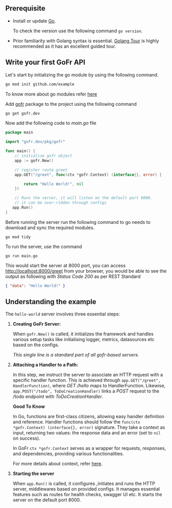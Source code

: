 ## Prerequisite

- Install or update [Go](https://go.dev/dl/).

  To check the version use the following command `go version`.

- Prior familiarity with Golang syntax is essential. [Golang Tour](https://tour.golang.org/) is highly recommended as it has an excellent guided tour.

## Write your first GoFr API

Let's start by initializing the go module by using the following command.

```bash
go mod init github.com/example
```

To know more about go modules refer [here](https://go.dev/ref/mod)

Add [gofr](https://github.com/gofr-dev/gofr) package to the project using the following command

```bash
go get gofr.dev
```

Now add the following code to _main.go_ file

```go
package main

import "gofr.dev/pkg/gofr"

func main() {
    // initialise gofr object
    app := gofr.New()

    // register route greet
    app.GET("/greet", func(ctx *gofr.Context) (interface{}, error) {

        return "Hello World!", nil
    })

    // Runs the server, it will listen on the default port 8000.
    // it can be over-ridden through configs
   app.Run()
}
```

Before running the server run the following command to go needs to download and sync the required modules.

`go mod tidy`

To run the server, use the command

`go run main.go`

This would start the server at 8000 port, you can access [http://localhost:8000/greet](http://localhost:8000/greet) from your browser, you would be able to see the output as following with _Status Code 200_ as per REST Standard

```json
{ "data": "Hello World!" }
```

## Understanding the example

The `hello-world` server involves three essential steps:

1. **Creating GoFr Server:**

   When `gofr.New()` is called, it initializes the framework and handles various setup tasks like initialising logger, metrics, datasources etc based on the configs.

   _This single line is a standard part of all gofr-based servers._

2. **Attaching a Handler to a Path:**

   In this step, we instruct the server to associate an HTTP request with a specific handler function. This is achieved through `app.GET("/greet", HandlerFunction)`, where _GET /hello_ maps to HandlerFunction. Likewise, `app.POST("/todo", ToDoCreationHandler)` links a _POST_ request to the /todo endpoint with _ToDoCreationHandler_.

   **Good To Know**

   In Go, functions are first-class citizens, allowing easy handler definition and reference.
   Handler functions should follow the `func(ctx *gofr.Context) (interface{}, error)` signature.
   They take a context as input, returning two values: the response data and an error (set to `nil` on success).

   In GoFr `ctx *gofr.Context` serves as a wrapper for requests, responses, and dependencies, providing various functionalities.

   For more details about context, refer [here](/docs/v1/references/context).

3. **Starting the server**

   When `app.Run()` is called, it configures ,initiates and runs the HTTP server, middlewares based on provided configs. It manages essential features such as routes for health checks, swagger UI etc. It starts the server on the default port 8000.
